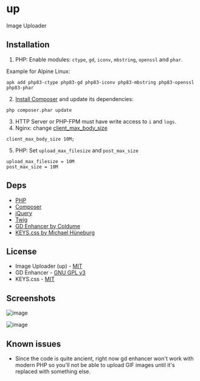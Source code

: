 # up

Image Uploader

## Installation

1. PHP: Enable modules: `ctype`, `gd`, `iconv`, `mbstring`, `openssl` and `phar`.

Example for Alpine Linux:

```
apk add php83-ctype php83-gd php83-iconv php83-mbstring php83-openssl php83-phar
```

2. [Install Composer](https://getcomposer.org/download/) and update its dependencies:

```
php composer.phar update
```

3. HTTP Server or PHP-FPM must have write access to `i` and `logs`.
4. Nginx: change [client_max_body_size](https://nginx.org/en/docs/http/ngx_http_core_module.html#client_max_body_size)

```
client_max_body_size 10M;
```

5. PHP: Set `upload_max_filesize` and  `post_max_size`

```
upload_max_filesize = 10M
post_max_size = 10M
```

## Deps

* [PHP](https://www.php.net/)
* [Composer](https://getcomposer.org/)
* [jQuery](https://jquery.com/)
* [Twig](https://twig.symfony.com/)
* [GD Enhancer by Coldume](https://github.com/coldume/gd-enhancer)
* [KEYS.css by Michael Hüneburg](https://github.com/michaelhue/keyscss)

## License

* Image Uploader (up) - [MIT](https://opensource.org/license/mit/)
* GD Enhancer - [GNU GPL v3](https://opensource.org/license/gpl-3-0/)
* KEYS.css - [MIT](https://opensource.org/license/mit/)

## Screenshots

![image](https://github.com/c0m4r/up/assets/6292788/5738d036-122f-479c-90bd-cf5fccccfeaf)

![image](https://github.com/c0m4r/up/assets/6292788/87c11a21-3d22-433f-b88d-1bf661555b28)

## Known issues

* Since the code is quite ancient, right now gd enhancer won't work with modern PHP so you'll not be able to upload GIF images until it's replaced with something else.
